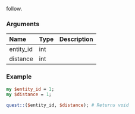 follow.
### Arguments
**Name**|**Type**|**Description**
:---|:---|:---
entity_id|int|
distance|int|

### Example

```perl
my $entity_id = 1;
my $distance = 1;

quest::($entity_id, $distance); # Returns void
```